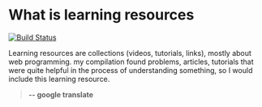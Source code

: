 # What is learning resources

[![Build Status](https://travis-ci.org/puterakahfi/learning-source.svg?branch=master)](https://travis-ci.org/puterakahfi/learning-source)

Learning resources are collections (videos, tutorials, links), mostly about web programming. my compilation found problems, articles, tutorials that were quite helpful in the process of understanding something, so I would include this learning resource.

> **-- google translate**
